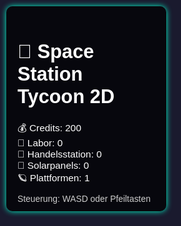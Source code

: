 <!DOCTYPE html>
<html lang="de">
<head>
<meta charset="UTF-8" />
<meta name="viewport" content="width=device-width, initial-scale=1, maximum-scale=1, user-scalable=no" />
<title>Space Station Tycoon 2D</title>
<style>
  body, html {
    margin: 0; padding: 0; overflow: hidden;
    background: #1a1a2e;
    font-family: Arial, sans-serif;
    user-select: none;
  }
  #ui {
    position: fixed;
    top: 10px; left: 10px;
    background: rgba(0,0,0,0.7);
    color: white;
    padding: 12px 18px;
    border-radius: 10px;
    box-shadow: 0 0 10px #00ffcc;
    width: 220px;
    font-size: 1.1em;
    z-index: 10;
  }
</style>
</head>
<body>
  <div id="ui">
    <h1>🚀 Space Station Tycoon 2D</h1>
    <div>💰 Credits: <span id="credits">200</span></div>
    <div>🔬 Labor: <span id="labor">0</span></div>
    <div>🏪 Handelsstation: <span id="handel">0</span></div>
    <div>🔋 Solarpanels: <span id="solar">0</span></div>
    <div>🪐 Plattformen: <span id="platform">1</span></div>
    <div style="margin-top:10px; font-size:0.9em; color:#ccc;">
      Steuerung: WASD oder Pfeiltasten
    </div>
  </div>
  <canvas id="gameCanvas"></canvas>
<script>
  const canvas = document.getElementById('gameCanvas');
  const ctx = canvas.getContext('2d');

  // Bildschirmgröße anpassen
  function resize() {
    canvas.width = window.innerWidth;
    canvas.height = window.innerHeight;
  }
  window.addEventListener('resize', resize);
  resize();

  // Spielvariablen
  let credits = 200;
  let labor = 0;
  let handel = 0;
  let solar = 0;
  let platformCount = 1;

  let priceSolar = 100;
  let priceLabor = 100;
  let priceHandel = 250;
  let priceHouseObj = 50;
  let priceSolarInc = 100;
  let priceHouseObjInc = 50;

  // Spieler
  const player = {
    x: canvas.width/2,
    y: canvas.height/2,
    radius: 15,
    speed: 4,
  };

  // Kaufzonen (Beispiele)
  const buyZones = [
    {x: 150, y: 200, radius: 30, type: 'solar', bought: false},
    {x: 350, y: 150, radius: 30, type: 'labor', bought: false},
    {x: 550, y: 300, radius: 30, type: 'handel', bought: false},
    {x: 450, y: 400, radius: 30, type: 'houseObj', bought: false},
  ];

  // Farben pro Typ
  function zoneColor(type, bought) {
    if(bought) return 'rgba(100,100,100,0.6)';
    switch(type) {
      case 'solar': return 'rgba(0,255,255,0.7)';
      case 'labor': return 'rgba(255,255,0,0.7)';
      case 'handel': return 'rgba(255,0,255,0.7)';
      case 'houseObj': return 'rgba(139,69,19,0.7)';
      default: return 'rgba(0,255,204,0.6)';
    }
  }

  // Bezeichnungen pro Typ
  function zoneLabel(type) {
    switch(type) {
      case 'solar': return 'Solarpanel';
      case 'labor': return 'Labor';
      case 'handel': return 'Handelsstation';
      case 'houseObj': return 'Hausobjekt';
      default: return '';
    }
  }

  // Preislabels
  function priceLabel(type) {
    switch(type) {
      case 'solar': return priceSolar + ' Cr';
      case 'labor': return priceLabor + ' Cr';
      case 'handel': return priceHandel + ' Cr';
      case 'houseObj': return priceHouseObj + ' Cr';
      default: return '';
    }
  }

  // Steuerung
  const keys = {};
  window.addEventListener('keydown', e => {
    keys[e.key.toLowerCase()] = true;
    if(['arrowup','arrowdown','arrowleft','arrowright'].includes(e.key.toLowerCase())) {
      keys[e.key.toLowerCase()] = true;
    }
  });
  window.addEventListener('keyup', e => {
    keys[e.key.toLowerCase()] = false;
    if(['arrowup','arrowdown','arrowleft','arrowright'].includes(e.key.toLowerCase())) {
      keys[e.key.toLowerCase()] = false;
    }
  });

  function movePlayer() {
    if(keys['w'] || keys['arrowup']) player.y -= player.speed;
    if(keys['s'] || keys['arrowdown']) player.y += player.speed;
    if(keys['a'] || keys['arrowleft']) player.x -= player.speed;
    if(keys['d'] || keys['arrowright']) player.x += player.speed;

    // Begrenzung auf Canvas
    if(player.x < player.radius) player.x = player.radius;
    if(player.x > canvas.width - player.radius) player.x = canvas.width - player.radius;
    if(player.y < player.radius) player.y = player.radius;
    if(player.y > canvas.height - player.radius) player.y = canvas.height - player.radius;
  }

  // UI Update
  function updateUI() {
    document.getElementById('credits').innerText = credits;
    document.getElementById('labor').innerText = labor;
    document.getElementById('handel').innerText = handel;
    document.getElementById('solar').innerText = solar;
    document.getElementById('platform').innerText = platformCount;
  }

  // Kaufen prüfen
  function checkBuy() {
    for(let i=0; i<buyZones.length; i++) {
      const z = buyZones[i];
      if(z.bought) continue;
      const dx = player.x - z.x;
      const dy = player.y - z.y;
      const dist = Math.sqrt(dx*dx + dy*dy);
      if(dist < player.radius + z.radius) {
        // Kaufen wenn genug Credits
        let price = 0;
        switch(z.type) {
          case 'solar': price = priceSolar; break;
          case 'labor': price = priceLabor; break;
          case 'handel': price = priceHandel; break;
          case 'houseObj': price = priceHouseObj; break;
        }
        if(credits >= price) {
          credits -= price;
          z.bought = true;
          switch(z.type) {
            case 'solar': solar++; priceSolar += priceSolarInc; break;
            case 'labor': labor++; break;
            case 'handel': handel++; break;
            case 'houseObj': platformCount++; priceHouseObj += priceHouseObjInc; break;
          }
          updateUI();
          playSound();
        }
      }
    }
  }

  // Sound
  function playSound() {
    const audio = new Audio("https://cdn.pixabay.com/download/audio/2022/03/15/audio_6efb4b5c60.mp3?filename=menu-click-110818.mp3");
    audio.volume = 0.3;
    audio.play();
  }

  // Einnahmen pro Sekunde
  setInterval(() => {
    credits += solar * 10 + labor * 5 + handel * 15;
    updateUI();
  }, 1000);

  // Zeichnen
  function draw() {
    ctx.clearRect(0,0,canvas.width, canvas.height);

    // Plattform (als graues Rechteck)
    ctx.fillStyle = '#444';
    ctx.fillRect(100, 100, 600, 400);

    // Kaufkreise mit Label & Preis
    buyZones.forEach(z => {
      ctx.fillStyle = zoneColor(z.type, z.bought);
      ctx.beginPath();
      ctx.arc(z.x, z.y, z.radius, 0, Math.PI*2);
      ctx.fill();

      ctx.fillStyle = 'white';
      ctx.font = 'bold 16px Arial';
      ctx.textAlign = 'center';
      ctx.fillText(zoneLabel(z.type), z.x, z.y - z.radius - 10);

      ctx.font = '14px Arial';
      ctx.fillText(priceLabel(z.type), z.x, z.y + z.radius + 16);
    });

    // Spieler
    ctx.fillStyle = '#ff5500';
    ctx.beginPath();
    ctx.arc(player.x, player.y, player.radius, 0, Math.PI*2);
    ctx.fill();

    requestAnimationFrame(draw);
  }

  // Haupt-Loop
  function gameLoop() {
    movePlayer();
    checkBuy();
    requestAnimationFrame(gameLoop);
  }

  updateUI();
  draw();
  gameLoop();
</script>
</body>
</html>
